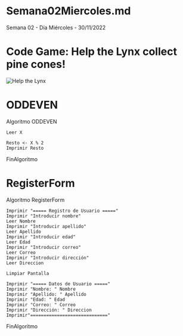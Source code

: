 # Semana02Miercoles.md
Semana 02 - Día Miércoles - 30/11/2022

# Code Game: Help the Lynx collect pine cones!

![Help the Lynx](https://user-images.githubusercontent.com/118006572/204936648-feceb84d-3ccc-4cc0-80bc-6a7b83be84df.png)

# ODDEVEN

Algoritmo ODDEVEN
	
	Leer X
	
	Resto <- X % 2
	Imprimir Resto
		
FinAlgoritmo

# RegisterForm

Algoritmo RegisterForm
	
	Imprimir "===== Registro de Usuario ====="
	Imprimir "Introducir nombre"
	Leer Nombre
	Imprimir "Introducir apellido"
	Leer Apellido
	Imprimir "Introducir edad"
	Leer Edad
	Imprimir "Introducir correo"
	Leer Correo
	Imprimir "Introducir dirección"
	Leer Direccion
	
	Limpiar Pantalla
		
	Imprimir "===== Datos de Usuario ====="
	Imprimir "Nombre: " Nombre
	Imprimir "Apellido: " Apellido
	Imprimir "Edad: " Edad
	Imprimir "Correo: " Correo
	Imprimir "Dirección: " Direccion
	Imprimir"============================="
	
FinAlgoritmo

